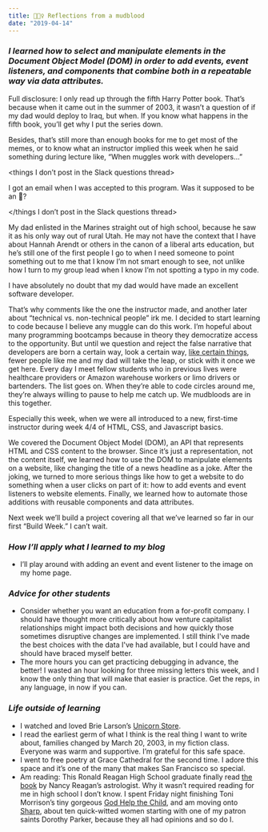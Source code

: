 ```yaml
---
title: 🧙🏻‍♀️ Reflections from a mudblood 
date: "2019-04-14"
---
```


### _I learned how to select and manipulate elements in the Document Object Model (DOM) in order to add events, event listeners, and components that combine both in a repeatable way via data attributes._ 

Full disclosure: I only read up through the fifth Harry Potter book. That’s because when it came out in the summer of 2003, it wasn’t a question of if my dad would deploy to Iraq, but when. If you know what happens in the fifth book, you’ll get why I put the series down.

Besides, that’s still more than enough books for me to get most of the memes, or to know what an instructor implied this week when he said something during lecture like, “When muggles work with developers…” 

<things I don’t post in the Slack questions thread> 

I got an email when I was accepted to this program. Was it supposed to be an :owl:? 

</things I don’t post in the Slack questions thread> 

My dad enlisted in the Marines straight out of high school, because he saw it as his only way out of rural Utah. He may not have the context that I have about Hannah Arendt or others in the canon of a liberal arts education, but he’s still one of the first people I go to when I need someone to point something out to me that I know I’m not smart enough to see, not unlike how I turn to my group lead when I know I’m not spotting a typo in my code. 

I have absolutely no doubt that my dad would have made an excellent software developer.  

That’s why comments like the one the instructor made, and another later about “technical vs. non-technical people” irk me. I decided to start learning to code because I believe any muggle can do this work. I’m hopeful about many programming bootcamps because in theory they democratize access to the opportunity. But until we question and reject the false narrative that developers are born a certain way, look a certain way, [like certain things](https://twitter.com/kimeejohnson/status/1116815245635280896), fewer people like me and my dad will take the leap, or stick with it once we get here. Every day I meet fellow students who in previous lives were healthcare providers or Amazon warehouse workers or limo drivers or bartenders. The list goes on. When they’re able to code circles around me, they’re always willing to pause to help me catch up. We mudbloods are in this together. 

Especially this week, when we were all introduced to a new, first-time instructor during week 4/4 of HTML, CSS, and Javascript basics. 

We covered the Document Object Model (DOM), an API that represents HTML and CSS content to the browser. Since it’s just a representation, not the content itself, we learned how to use the DOM to manipulate elements on a website, like changing the title of a news headline as a joke. After the joking, we turned to more serious things like how to get a website to do something when a user clicks on part of it: how to add events and event listeners to website elements. Finally, we learned how to automate those additions with reusable components and data attributes. 

Next week we’ll build a project covering all that we’ve learned so far in our first “Build Week.” I can’t wait. 

### _How I’ll apply what I learned to my blog_ 
- I’ll play around with adding an event and event listener to the image on my home page. 

### _Advice for other students_ 
- Consider whether you want an education from a for-profit company. I should have thought more critically about how venture capitalist relationships might impact both decisions and how quickly those sometimes disruptive changes are implemented. I still think I've made the best choices with the data I've had available, but I could have and should have braced myself better. 
- The more hours you can get practicing debugging in advance, the better! I wasted an hour looking for three missing letters this week, and I know the only thing that will make that easier is practice. Get the reps, in any language, in now if you can. 

### _Life outside of learning_
- I watched and loved Brie Larson’s [Unicorn Store](https://www.youtube.com/watch?v=r_51UsTDBAE).
- I read the earliest germ of what I think is the real thing I want to write about, families changed by March 20, 2003, in my fiction class. Everyone was warm and supportive. I’m grateful for this safe space. 
- I went to free poetry at Grace Cathedral for the second time. I adore this space and it’s one of the many that makes San Francisco so special. 
- Am reading: This Ronald Reagan High School graduate finally read [the book](https://www.goodreads.com/book/show/1117496.What_Does_Joan_Say_?ac=1&from_search=true) by Nancy Reagan’s astrologist. Why it wasn’t required reading for me in high school I don’t know. I spent Friday night finishing Toni Morrison’s tiny gorgeous [God Help the Child](https://www.goodreads.com/book/show/23602473-god-help-the-child), and am moving onto [Sharp](https://www.goodreads.com/book/show/36624415-sharp), about ten quick-witted women starting with one of my patron saints Dorothy Parker, because they all had opinions and so do I. 
